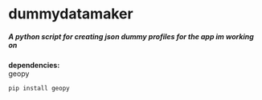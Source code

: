 # dummydatamaker  

##### A python script for creating json dummy profiles for the app im working on


**dependencies:**  
geopy


    pip install geopy  

